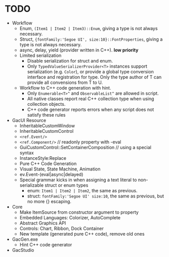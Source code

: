 # TODO

* Workflow
    * Enum, `(Item1 | Item2 | Item3)::Enum`, giving a type is not always necessary.
    * Struct, `{fontFamily:'Segoe UI', size:10}::FontProperties`, giving a type is not always necessary.
    * async, delay, yield (provider written in C++). **low priority**
    * Limited serialization
        * Disable serialization for struct and enum.
        * Only `TypedValueSerializerProvider<T>` instances support serialization (e.g. `Color`), or provide a global type conversion interface and registration for type. Only the type author of T can provide all convensions from T to U.
    * Workflow to C++ code generation with hint.
        * Only `Enumerable<T>^` and `ObservableList^` are allowed in script.
        * All native classes report real C++ collection type when using collection objects.
        * C++ code generator reports errors when any script does not satisfy these rules
* GacUI Resource
    * InheritableCustomWindow
    * InheritableCustomControl
    * `<ref.Event/>`
    * `<ref.Component/>` // readonly property with -eval
    * GuiCustomControl::SetContainerComposition // using a special syntax
    * InstanceStyle:Replace
    * Pure C++ Code Generation
    * Visual State, State Machine, Animation
    * ev.Event-(eval|async|delayed)
    * Special grammar kicks in when assigning a text literal to non-serializable struct or enum types
        * enum: `Item1 | Item2 | Item2`, the same as previous.
        * struct: `fontFamily:'Segoe UI' size:10`, the same as previous, but no more {} escaping.
* Core
    * Make ItemSource from constructor argument to property
    * Embedded Languages: Colorizer, AutoComplete
    * Abstract Graphics API
    * Controls: Chart, Ribbon, Dock Container
    * New template (generated pure C++ code), remove old ones
* GacGen.exe
    * Hint C++ code generator
* GacStudio
